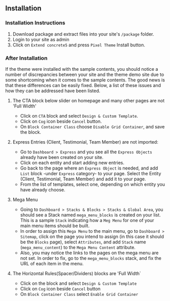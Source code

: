 ## Installation

### Installation Instructions
1. Download package and extract files into your site's `/package` folder.
2. Login to your site as admin
3. Click on `Extend concrete5` and press `Pixel Theme` Install button.

 
### After Installation
If the theme were installed with the sample contents, you should notice a number of discrepancies between your site and the theme demo site due to some shortcoming when it comes to the sample contents. The good news is that these differences can be easily fixed. Below, a list of these issues and how they can be addressed have been listed.

1. The CTA block below slider on homepage and many other pages are not 'Full Width'
    - Click on `CTA` block and select `Design & Custom Template`.
    - Click on `Cog` icon beside `Cancel` button.
    - On `Block Container Class` choose `Disable Grid Container`, and save the block.

2. Express Entries (Client, Testimonial, Team Member) are not imported:
    - Go to `Dashboard > Express` and you see all the `Express Objects` already have been created on your site. 
    - Click on each entity and start adding new entries.
    - Go back to the page where an `Express Object` is needed, and add `List` block -under `Express` category- to your page. Select the Entity (Client, Testimonial, Team Member) and add it to your page. 
    - From the list of templates, select one, depending on which entity you have already choose.

3. Mega Menu
    - Going to `Dashboard > Stacks & Blocks > Stacks & Global Area`, you should see a Stack named `mega_menu_blocks` is created on your list. This is a sample `Stack` indicating how a `Meg Menu` for one of your main menu items should be built.
    - In order to assign this `Mega Menu` to the main menu, go to `Dashboard > Sitemap`, click on the page you intend to assign (in this case it should be the `Blocks` page), select `Attributes`, and add `Stack` name (`mega_menu_content`) to the `Mega Menu Content` attribute.
    - Also, you may notice the links to the pages on the mega menu are not set. In order to fix, go to the `mega_menu_blocks` stack, and fix the URL of each item in the menu.

4. The Horizontal Rules(Spacer/Dividers) blocks are 'Full Width`
    - Click on the block and select `Design & Custom Template`
    - Click on `Cog` icon beside `Cancel` button
    - On `Block Container Class` select `Enable Grid Container`
